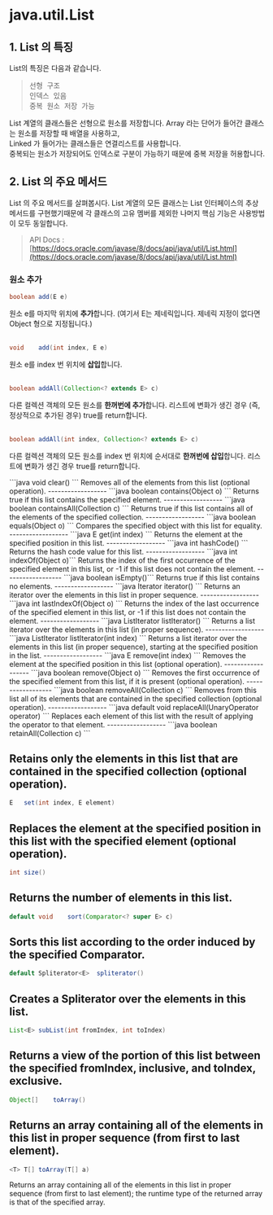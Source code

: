 # java.util.List
## 1. List 의 특징
List의 특징은 다음과 같습니다.   
><pre>선형 구조<br>인덱스 있음<br>중복 원소 저장 가능</pre>
List 계열의 클래스들은 선형으로 원소를 저장합니다. Array 라는 단어가 들어간 클래스는 원소를 저장할 때 배열을 사용하고,<br>Linked 가 들어가는 클래스들은 연결리스트를 사용합니다. <br>
중복되는 원소가 저장되어도 인덱스로 구분이 가능하기 때문에 중복 저장을 허용합니다.

## 2. List 의 주요 메서드 
List 의 주요 메서드를 살펴봅시다. List 계열의 모든 클래스는 List 인터페이스의 추상 메서드를 구현했기때문에 각 클래스의 고유 멤버를 제외한 나머지 핵심 기능은 사용방법이 모두 동일합니다.   

> API Docs : [https://docs.oracle.com/javase/8/docs/api/java/util/List.html](https://docs.oracle.com/javase/8/docs/api/java/util/List.html)
### 원소 추가
```java
boolean	add(E e)
```
원소 e를 마지막 위치에 **추가**합니다. (여기서 E는 제네릭입니다. 제네릭 지정이 없다면 Object 형으로 지정됩니다.)
<br><br>
```java
void	add(int index, E e)
```
원소 e를 index 번 위치에 **삽입**합니다.
<br><br>
```java
boolean	addAll(Collection<? extends E> c)
```
다른 컬렉션 객체의 모든 원소를 **한꺼번에 추가**합니다. 리스트에 변화가 생긴 경우 (즉, 정상적으로 추가된 경우) true를 return합니다.
<br><br>
```java
boolean	addAll(int index, Collection<? extends E> c)
```
다른 컬렉션 객체의 모든 원소를 index 번 위치에 순서대로 **한꺼번에 삽입**합니다. 리스트에 변화가 생긴 경우 true를 return합니다.
</hr>
```java
void	clear()
```
Removes all of the elements from this list (optional operation).
------------------
```java
boolean	contains(Object o)
```
Returns true if this list contains the specified element.
------------------
```java
boolean	containsAll(Collection<?> c)
```
Returns true if this list contains all of the elements of the specified collection.
------------------
```java
boolean	equals(Object o)
```
Compares the specified object with this list for equality.
------------------
```java
E	get(int index)
```
Returns the element at the specified position in this list.
------------------
```java
int	hashCode()
```
Returns the hash code value for this list.
------------------
```java
int	indexOf(Object o)```
Returns the index of the first occurrence of the specified element in this list, or -1 if this list does not contain the element.
------------------
```java
boolean	isEmpty()```
Returns true if this list contains no elements.
------------------
```java
Iterator<E>	iterator()
```
Returns an iterator over the elements in this list in proper sequence.
------------------
```java
int	lastIndexOf(Object o)
```
Returns the index of the last occurrence of the specified element in this list, or -1 if this list does not contain the element.
------------------
```java
ListIterator<E>	listIterator()
```
Returns a list iterator over the elements in this list (in proper sequence).
------------------
```java
ListIterator<E>	listIterator(int index)
```
Returns a list iterator over the elements in this list (in proper sequence), starting at the specified position in the list.
------------------
```java
E	remove(int index)
```
Removes the element at the specified position in this list (optional operation).
------------------
```java
boolean	remove(Object o)
```
Removes the first occurrence of the specified element from this list, if it is present (optional operation).
------------------
```java
boolean	removeAll(Collection<?> c)
```
Removes from this list all of its elements that are contained in the specified collection (optional operation).
------------------
```java
default void	replaceAll(UnaryOperator<E> operator)
```
Replaces each element of this list with the result of applying the operator to that element.
------------------
```java
boolean	retainAll(Collection<?> c)
```

Retains only the elements in this list that are contained in the specified collection (optional operation).
------------------
```java
E	set(int index, E element)
```
Replaces the element at the specified position in this list with the specified element (optional operation).
------------------
```java
int	size()
```
Returns the number of elements in this list.
------------------
```java
default void	sort(Comparator<? super E> c)
```
Sorts this list according to the order induced by the specified Comparator.
------------------
```java
default Spliterator<E>	spliterator()
```
Creates a Spliterator over the elements in this list.
------------------
```java
List<E>	subList(int fromIndex, int toIndex)
```
Returns a view of the portion of this list between the specified fromIndex, inclusive, and toIndex, exclusive.
------------------
```java
Object[]	toArray()
```
Returns an array containing all of the elements in this list in proper sequence (from first to last element).
------------------
```java
<T> T[]	toArray(T[] a)
```
Returns an array containing all of the elements in this list in proper sequence (from first to last element); the runtime type of the returned array is that of the specified array.

